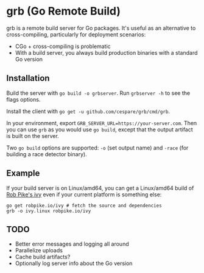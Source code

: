# grb (Go Remote Build)

grb is a remote build server for Go packages. It's useful as an alternative to cross-compiling, particularly
for deployment scenarios:

* CGo + cross-compiling is problematic
* With a build server, you always build production binaries with a standard Go version

## Installation

Build the server with `go build -o grbserver`. Run `grbserver -h` to see the flags options.

Install the client with `go get -u github.com/cespare/grb/cmd/grb`.

In your environment, export `GRB_SERVER_URL=https://your-server.com`.
Then you can use `grb` as you would use `go build`, except that the output artifact is built on the server.

Two `go build` options are supported: `-o` (set output name) and `-race` (for building a race detector
binary).

## Example

If your build server is on Linux/amd64, you can get a Linux/amd64 build of [Rob Pike's
ivy](http://godoc.org/robpike.io/ivy) even if your current platform is something else:

```
go get robpike.io/ivy # fetch the source and dependencies
grb -o ivy.linux robpike.io/ivy
```

## TODO

* Better error messages and logging all around
* Parallelize uploads
* Cache build artifacts?
* Optionally log server info about the Go version
